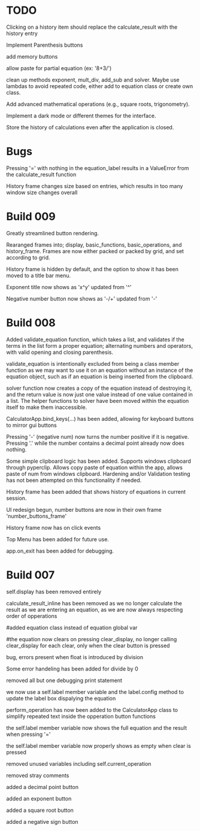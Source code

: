 # TODO

Clicking on a history item should replace the calculate_result with the history entry

Implement Parenthesis buttons

add memory buttons

allow paste for partial equation (ex: '8+3/')

clean up methods exponent, mult_div, add_sub and solver.  Maybe use lambdas to avoid repeated code, either add to equation class or create own class.

Add advanced mathematical operations (e.g., square roots, trigonometry).

Implement a dark mode or different themes for the interface.

Store the history of calculations even after the application is closed.

# Bugs

Pressing '=' with nothing in the equation_label results in a ValueError from the calculate_result function

History frame changes size based on entries, which results in too many window size changes overall


# Build 009

Greatly streamlined button rendering.

Rearanged frames into; display, basic_functions, basic_operations, and history_frame.  Frames are now either packed or packed by grid, and set according to grid.

History frame is hidden by default, and the option to show it has been moved to a title bar menu.

Exponent title now shows as 'x^y' updated from '^'

Negative number button now shows as '-/+' updated from '-'

# Build 008

Added validate_equation function, which takes a list, and validates if the terms in the list form a proper equation; alternating numbers and operators, with valid opening and closing parenthesis.

validate_equation is intentionally excluded from being a class member function as we may want to use it on an equation without an instance of the equation object, such as if an equation is being inserted from the clipboard.

solver function now creates a copy of the equation instead of destroying it, and the return value is now just one value instead of one value contained in a list.  The helper functions to solver have been moved within the equation itself to make them inaccessible.

CalculatorApp.bind_keys(...) has been added, allowing for keyboard buttons to mirror gui buttons

Pressing '-' (negative num) now turns the number positive if it is negative.  Pressing '.' while the number contains a decimal point already now does nothing.

Some simple clipboard logic has been added. Supports windows clipboard through pyperclip.  Allows copy paste of equation within the app, allows paste of num from windows clipboard.  Hardening and/or Validation testing has not been attempted on this functionality if needed.

History frame has been added that shows history of equations in current session.

UI redesign begun, number buttons are now in their own frame 'number_buttons_frame'

History frame now has on click events

Top Menu has been added for future use.

app.on_exit has been added for debugging.

# Build 007

self.display has been removed entirely

calculate_result_inline has been removed as we no longer calculate the result as we are entering an equation, as we are now always respecting order of opperations

#added equation class instead of equation global var

#the equation now clears on pressing clear_display, no longer calling clear_display for each clear, only when the clear button is pressed


bug, errors present when float is introduced by division

Some error handeling has been added for divide by 0

removed all but one debugging print statement

we now use a self.label member variable and the label.config method to update the label box dispalying the equation

perform_operation has now been added to the CalculatorApp class to simplify repeated text inside the opperation button functions

the self.label member variable now shows the full equation and the result when pressing '='

the self.label member variable now properly shows as empty when clear is pressed

removed unused variables including self.current_operation

removed stray comments

added a decimal point button

added an exponent button

added a square root button

added a negative sign button